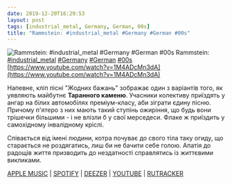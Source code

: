 ```yaml
---
date: 2019-12-20T16:29:53
layout: post
tags: [industrial_metal, Germany, German, 00s]
title: "Rammstein: #industrial_metal #Germany #German #00s"
---
```

![Rammstein: #industrial_metal #Germany #German #00s](https://i.ytimg.com/vi/1M4ADcMn3dA/maxresdefault.jpg)
Rammstein: [#industrial_metal](/tags/#industrial_metal) [#Germany](/tags/#Germany) [#German](/tags/#German) [#00s](/tags/#00s) [https://www.youtube.com/watch?v=1M4ADcMn3dA](https://www.youtube.com/watch?v=1M4ADcMn3dA)

Напевне, кліп пісні &quot;Жодних бажань&quot; зображає один з варіантів того, як уявляють майбутнє **Таранного каменю**. Учасники колективу приїздять у ангар на білих автомобілях преміум-класу, аби зіграти єдину пісню. Причому п&#39;ятеро з них мають такий ступінь ожиріння, що будь вони трішечки більшими - і не влізли б у свої мерседеси. Флаке ж приїздить у самохідному інвалідному кріслі.

Співається від імені людини, котра почуває до свого тіла таку огиду, що старається не роздягатись, лиш би не бачити себе голою. Апатія до радощів життя призводить до нездатності справлятись із життєвими викликами.

[APPLE MUSIC](https://music.apple.com/ua/album/reise-reise/1440734479?l=ru) | [SPOTIFY](https://open.spotify.com/album/74ydDCcXTco741y42ceRJ5) | [DEEZER](https://www.deezer.com/album/86933072?utm_source=deezer&amp;utm_content=album-86933072&amp;utm_term=1601611822_1576836700&amp;utm_medium=web) | [YOUTUBE](https://www.youtube.com/playlist?list=PLFI4qRuYmesAxvc2UI7zzYrPeWIKBChx0) | [RUTRACKER](https://rutracker.org/forum/viewtopic.php?t=5732323)
